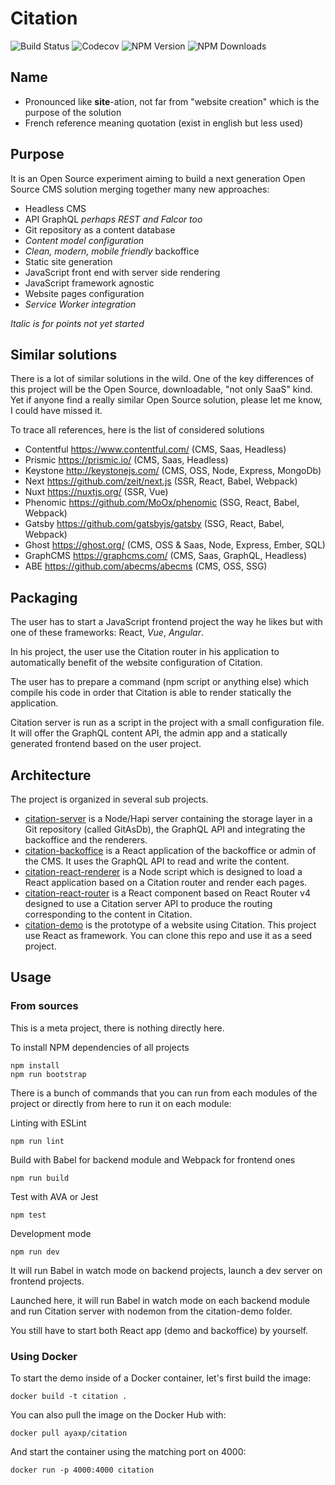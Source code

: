 # Citation

![Build Status](https://img.shields.io/travis/aya-experience/citation/master.svg)
![Codecov](https://img.shields.io/codecov/c/github/aya-experience/citation.svg)
![NPM Version](https://img.shields.io/npm/v/citation-server.svg)
![NPM Downloads](https://img.shields.io/npm/dm/citation-server.svg)

## Name

- Pronounced like **site**-ation, not far from "website creation" which is the purpose of the solution
- French reference meaning quotation (exist in english but less used)

## Purpose

It is an Open Source experiment aiming to build a next generation Open Source CMS solution merging together many new approaches:

- Headless CMS
- API GraphQL *perhaps REST and Falcor too*
- Git repository as a content database
- *Content model configuration*
- *Clean, modern, mobile friendly* backoffice
- Static site generation
- JavaScript front end with server side rendering
- JavaScript framework agnostic
- Website pages configuration
- *Service Worker integration*

*Italic is for points not yet started*

## Similar solutions

There is a lot of similar solutions in the wild. One of the key differences of this project will be the Open Source, downloadable, "not only SaaS" kind. Yet if anyone find a really similar Open Source solution, please let me know, I could have missed it.

To trace all references, here is the list of considered solutions
- Contentful https://www.contentful.com/ (CMS, Saas, Headless)
- Prismic https://prismic.io/ (CMS, Saas, Headless)
- Keystone http://keystonejs.com/ (CMS, OSS, Node, Express, MongoDb)
- Next https://github.com/zeit/next.js (SSR, React, Babel, Webpack)
- Nuxt https://nuxtjs.org/ (SSR, Vue)
- Phenomic https://github.com/MoOx/phenomic (SSG, React, Babel, Webpack)
- Gatsby https://github.com/gatsbyjs/gatsby (SSG, React, Babel, Webpack)
- Ghost https://ghost.org/ (CMS, OSS & Saas, Node, Express, Ember, SQL)
- GraphCMS https://graphcms.com/ (CMS, Saas, GraphQL, Headless)
- ABE https://github.com/abecms/abecms (CMS, OSS, SSG)

## Packaging

The user has to start a JavaScript frontend project the way he likes but with one of these frameworks: React, *Vue*, *Angular*.

In his project, the user use the Citation router in his application to automatically benefit of the website configuration of Citation.

The user has to prepare a command (npm script or anything else) which compile his code in order that Citation is able to render statically the application.

Citation server is run as a script in the project with a small configuration file. It will offer the GraphQL content API, the admin app and a statically generated frontend based on the user project.

## Architecture

The project is organized in several sub projects.

- [citation-server](citation-server) is a Node/Hapi server containing the storage layer in a Git repository (called GitAsDb), the GraphQL API and integrating the backoffice and the renderers.
- [citation-backoffice](citation-backoffice) is a React application of the backoffice or admin of the CMS. It uses the GraphQL API to read and write the content.
- [citation-react-renderer](citation-react-renderer) is a Node script which is designed to load a React application based on a Citation router and render each pages.
- [citation-react-router](citation-react-router) is a React component based on React Router v4 designed to use a Citation server API to produce the routing corresponding to the content in Citation.
- [citation-demo](citation-demo) is the prototype of a website using Citation. This project use React as framework. You can clone this repo and use it as a seed project.

## Usage

### From sources

This is a meta project, there is nothing directly here.

To install NPM dependencies of all projects

```shell
npm install
npm run bootstrap
```

There is a bunch of commands that you can run from each modules of the project or directly from here to run it on each module:

Linting with ESLint

```shell
npm run lint
```

Build with Babel for backend module and Webpack for frontend ones

```shell
npm run build
```

Test with AVA or Jest

```shell
npm test
```

Development mode

```shell
npm run dev
```

It will run Babel in watch mode on backend projects, launch a dev server on frontend projects.

Launched here, it will run Babel in watch mode on each backend module and run Citation server with nodemon from the citation-demo folder.

You still have to start both React app (demo and backoffice) by yourself.

### Using Docker

To start the demo inside of a Docker container, let's first build the image:

```
docker build -t citation .
```

You can also pull the image on the Docker Hub with:

```
docker pull ayaxp/citation
```

And start the container using the matching port on 4000:

```
docker run -p 4000:4000 citation
```

